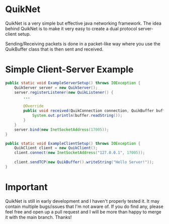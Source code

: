 # **QuikNet**
QuikNet is a very simple but effective java networking framework.
The idea behind QuikNet is to make it very easy to create a dual protocol server-client setup.

Sending/Receiving packets is done in a packet-like way where you use the QuikBuffer class that
is then sent and received.
# **Simple Client-Server Example**
```java
public static void ExampleServerSetup() throws IOException {
    QuikServer server = new QuikServer();
    server.registerListener(new QuikListener() {
        ...

        @Override
        public void received(QuikConnection connection, QuikBuffer buffer) {
            System.out.println(buffer.readString());
        }
    }
    server.bind(new InetSocketAddress(17005));
}

public static void ExampleClientSetup() throws IOException {
    QuikClient client = new QuikClient();
    client.connect(new InetSocketAddress("127.0.0.1", 17005));
    
    client.sendTCP(new QuikBuffer().writeString("Hello Server!"));
}
```

# **Important**
QuikNet is still in early development and I haven't properly tested it. It may contain multiple bugs/issues that I'm not aware of.
If you do find any, please feel free and open up a pull request and I will be more than happy to merge it with the main branch.
Thanks!
